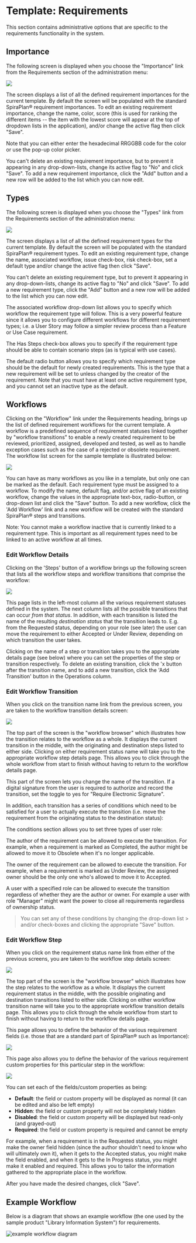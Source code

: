 # Template: Requirements

This section contains administrative options that are specific to the requirements functionality in the system.


## Importance

The following screen is displayed when you choose the "Importance" link from the Requirements section of the administration menu:

![](img/Template_Requirements_113.png)

The screen displays a list of all the defined requirement importances for the current template. By default the screen will be populated with the standard SpiraPlan® requirement importances. To edit an existing requirement importance, change the name, color, score (this is used for ranking the different items -- the item with the lowest score will appear at the top of dropdown lists in the application), and/or change the active flag then click "Save".

Note that you can either enter the hexadecimal RRGGBB code for the color or use the pop-up color picker.

You can't delete an existing requirement importance, but to prevent it appearing in any drop-down-lists, change its active flag to "No" and click "Save". To add a new requirement importance, click the "Add" button and a new row will be added to the list which you can now edit.


## Types

The following screen is displayed when you choose the "Types" link from the Requirements section of the administration menu:

![](img/Template_Requirements_114.png)

The screen displays a list of all the defined requirement types for the current template. By default the screen will be populated with the standard SpiraPlan® requirement types. To edit an existing requirement type, change the name, associated workflow, issue check-box, risk check-box, set a default type and/or change the active flag then click "Save".

You can't delete an existing requirement type, but to prevent it appearing in any drop-down-lists, change its active flag to "No" and click "Save". To add a new requirement type, click the "Add" button and a new row will be added to the list which you can now edit.

The associated workflow drop-down list allows you to specify which workflow the requirement type will follow. This is a very powerful feature since it allows you to configure different workflows for different requirement types; i.e. a User Story may follow a simpler review process than a Feature or Use Case requirement.

The Has Steps check-box allows you to specify if the requirement type should be able to contain scenario steps (as is typical with use cases).

The default radio button allows you to specify which requirement type should be the default for newly created requirements. This is the type that a new requirement will be set to unless changed by the creator of the requirement. Note that you must have at least one active requirement type, and you cannot set an inactive type as the default.


## Workflows

Clicking on the "Workflow" link under the Requirements heading, brings up the list of defined requirement workflows for the current template. A workflow is a predefined sequence of requirement statuses linked together by "workflow transitions" to enable a newly created requirement to be reviewed, prioritized, assigned, developed and tested, as well as to handle exception cases such as the case of a rejected or obsolete requirement. The workflow list screen for the sample template is illustrated below:

![](img/Template_Requirements_115.png)

You can have as many workflows as you like in a template, but only one can be marked as the default. Each requirement type must be assigned to a workflow. To modify the name, default flag, and/or active flag of an existing workflow, change the values in the appropriate text-box, radio-button, or drop-down list and click the "Save" button. To add a new workflow, click the 'Add Workflow' link and a new workflow will be created with the standard SpiraPlan® steps and transitions.

Note: You cannot make a workflow inactive that is currently linked to a requirement type. This is important as all requirement types need to be linked to an active workflow at all times.


### Edit Workflow Details

Clicking on the 'Steps' button of a workflow brings up the following screen that lists all the workflow steps and workflow transitions that comprise the workflow:

![](img/Template_Requirements_116.png)

This page lists in the left-most column all the various requirement statuses defined in the system. The next column lists all the possible transitions that can occur *from that status*. In addition, with each transition is listed the name of the resulting *destination status* that the transition leads to. E.g. from the Requested status, depending on your role (see later) the user can move the requirement to either Accepted or Under Review, depending on which transition the user takes.

Clicking on the name of a step or transition takes you to the appropriate details page (see below) where you can set the properties of the step or transition respectively. To delete an existing transition, click the 'x button after the transition name, and to add a new transition, click the 'Add Transition' button in the Operations column.


### Edit Workflow Transition

When you click on the transition name link from the previous screen, you are taken to the workflow transition details screen:

![](img/Template_Requirements_117.png)

The top part of the screen is the "workflow browser" which illustrates how the transition relates to the workflow as a whole. It displays the current transition in the middle, with the originating and destination steps listed to either side. Clicking on either requirement status name will take you to the appropriate workflow step details page. This allows you to click through the whole workflow from start to finish without having to return to the workflow details page.

This part of the screen lets you change the name of the transition. If a digital signature from the user is required to authorize and record the transition, set the toggle to yes for "Require Electronic Signature".

In addition, each transition has a series of conditions which need to be satisfied for a user to actually execute the transition (i.e. move the requirement from the originating status to the destination status):

The conditions section allows you to set three types of user role:

The author of the requirement can be allowed to execute the transition. For example, when a requirement is marked as Completed, the author might be allowed to move it to Obsolete when it's no longer applicable.

The owner of the requirement can be allowed to execute the transition. For example, when a requirement is marked as Under Review, the assigned owner should be the only one who's allowed to move it to Accepted.

A user with a specified role can be allowed to execute the transition regardless of whether they are the author or owner. For example a user with role "Manager" might want the power to close all requirements regardless of ownership status.

> You can set any of these conditions by changing the drop-down list > and/or check-boxes and clicking the appropriate "Save" button.


### Edit Workflow Step

When you click on the requirement status name link from either of the previous screens, you are taken to the workflow step details screen:

![](img/Template_Requirements_118.png)

The top part of the screen is the "workflow browser" which illustrates how the step relates to the workflow as a whole. It displays the current requirement status in the middle, with the possible originating and destination transitions listed to either side. Clicking on either workflow transition name will take you to the appropriate workflow transition details page. This allows you to click through the whole workflow from start to finish without having to return to the workflow details page.

This page allows you to define the behavior of the various requirement fields (i.e. those that are a standard part of SpiraPlan® such as Importance):

![](img/Template_Requirements_119.png)

This page also allows you to define the behavior of the various requirement custom properties for this particular step in the workflow:

![](img/Template_Requirements_120.png)

You can set each of the fields/custom properties as being:

- **Default**: the field or custom property will be displayed as normal (it can be edited and also be left empty)
- **Hidden**: the field or custom property will not be completely hidden
- **Disabled**: the field or custom property will be displayed but read-only (and grayed-out)
- **Required**: the field or custom property is required and cannot be empty

For example, when a requirement is in the Requested status, you might make the owner field hidden (since the author shouldn't need to know who will ultimately own it), when it gets to the Accepted status, you might make the field enabled, and when it gets to the In Progress status, you might make it enabled and required. This allows you to tailor the information gathered to the appropriate place in the workflow.

After you have made the desired changes, click "Save".


## Example Workflow
Below is a diagram that shows an example workflow (the one used by the sample product "Library Information System") for requirements.

![example workflow diagram](img/Template_Requirements_WorkflowDiagram.png)